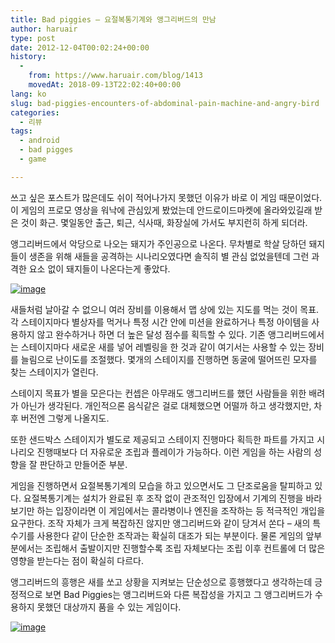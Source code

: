 ```yaml
---
title: Bad piggies – 요절복통기계와 앵그리버드의 만남
author: haruair
type: post
date: 2012-12-04T00:02:24+00:00
history:
  - 
    from: https://www.haruair.com/blog/1413
    movedAt: 2018-09-13T22:02:40+00:00
lang: ko
slug: bad-piggies-encounters-of-abdominal-pain-machine-and-angry-bird
categories:
  - 리뷰
tags:
  - android
  - bad pigges
  - game

---
```

쓰고 싶은 포스트가 많은데도 쉬이 적어나가지 못했던 이유가 바로 이 게임 때문이었다. 이 게임의 프로모 영상을 워낙에 관심있게 봤었는데 안드로이드마켓에 올라와있길래 받은 것이 화근. 몇일동안 출근, 퇴근, 식사때, 화장실에 가서도 부지런히 하게 되더라.

앵그리버드에서 악당으로 나오는 돼지가 주인공으로 나온다. 무차별로 학살 당하던 돼지들이 생존을 위해 새들을 공격하는 시나리오였다면 솔직히 별 관심 없었을텐데 그런 과격한 요소 없이 돼지들이 나온다는게 좋았다.

[<img title="Screenshot_2012-12-04-10-58-35.png" class="alignnone" alt="image" src="https://edykim.com/wp-content/uploads/2012/12/wpid-Screenshot_2012-12-04-10-58-35.png?w=660" data-recalc-dims="1" />][1]

새들처럼 날아갈 수 없으니 여러 장비를 이용해서 맵 상에 있는 지도를 먹는 것이 목표. 각 스테이지마다 별상자를 먹거나 특정 시간 안에 미션을 완료하거나 특정 아이템을 사용하지 않고 완수하거나 하면 더 높은 달성 점수를 획득할 수 있다. 기존 앵그리버드에서는 스테이지마다 새로운 새를 넣어 레벨링을 한 것과 같이 여기서는 사용할 수 있는 장비를 늘림으로 난이도를 조절했다. 몇개의 스테이지를 진행하면 동굴에 떨어뜨린 모자를 찾는 스테이지가 열린다.

스테이지 목표가 별을 모은다는 컨셉은 아무래도 앵그리버드를 했던 사람들을 위한 배려가 아닌가 생각된다. 개인적으론 음식같은 걸로 대체했으면 어떨까 하고 생각했지만, 차후 버전엔 그렇게 나올지도.

또한 샌드박스 스테이지가 별도로 제공되고 스테이지 진행마다 획득한 파트를 가지고 시나리오 진행때보다 더 자유로운 조립과 플레이가 가능하다. 이런 게임을 하는 사람의 성향을 잘 판단하고 만들어준 부분.

게임을 진행하면서 요절복통기계의 모습을 하고 있으면서도 그 단조로움을 탈피하고 있다. 요절복통기계는 설치가 완료된 후 조작 없이 관조적인 입장에서 기계의 진행을 바라보기만 하는 입장이라면 이 게임에서는 콜라병이나 엔진을 조작하는 등 적극적인 개입을 요구한다. 조작 자체가 크게 복잡하진 않지만 앵그리버드와 같이 당겨서 쏜다 &#8211; 새의 특수기를 사용한다 같이 단순한 조작과는 확실히 대조가 되는 부분이다. 물론 게임의 앞부분에서는 조립해서 출발이지만 진행할수록 조립 자체보다는 조립 이후 컨트롤에 더 많은 영향을 받는다는 점이 확실히 다르다. 

앵그리버드의 흥행은 새를 쏘고 상황을 지켜보는 단순성으로 흥행했다고 생각하는데 긍정적으로 보면 Bad Piggies는 앵그리버드와 다른 복잡성을 가지고 그 앵그리버드가 수용하지 못했던 대상까지 품을 수 있는 게임이다.

[<img title="Screenshot_2012-12-04-10-59-34.png" class="alignnone" alt="image" src="https://edykim.com/wp-content/uploads/2012/12/wpid-Screenshot_2012-12-04-10-59-34.png?w=660" data-recalc-dims="1" />][2]

 [1]: https://edykim.com/wp-content/uploads/2012/12/wpid-Screenshot_2012-12-04-10-58-35.png
 [2]: https://edykim.com/wp-content/uploads/2012/12/wpid-Screenshot_2012-12-04-10-59-34.png